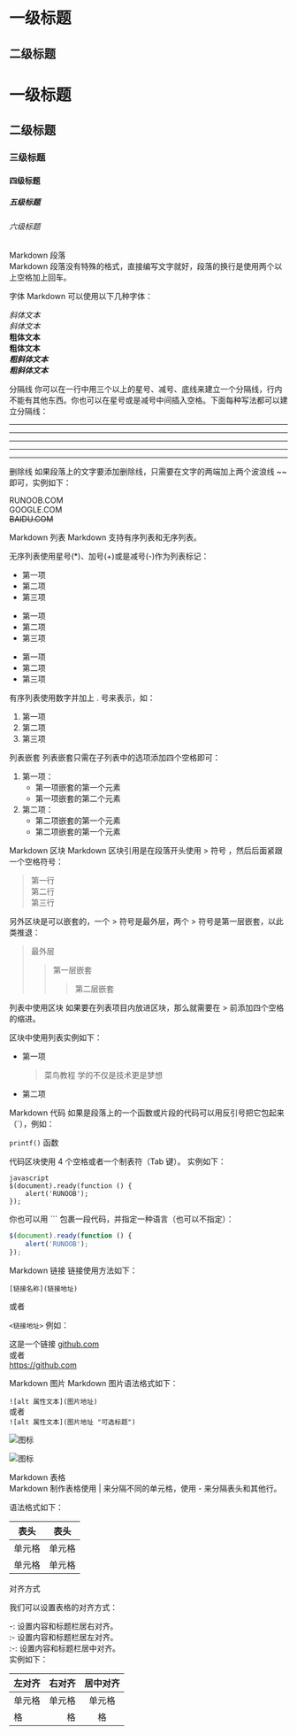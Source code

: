 一级标题
=================

二级标题
-----------------


# 一级标题
## 二级标题
### 三级标题
#### 四级标题
##### 五级标题
###### 六级标题


Markdown 段落  
Markdown 段落没有特殊的格式，直接编写文字就好，段落的换行是使用两个以上空格加上回车。


字体
Markdown 可以使用以下几种字体：

*斜体文本*  
_斜体文本_  
**粗体文本**  
__粗体文本__  
***粗斜体文本***  
___粗斜体文本___  


分隔线
你可以在一行中用三个以上的星号、减号、底线来建立一个分隔线，行内不能有其他东西。你也可以在星号或是减号中间插入空格。下面每种写法都可以建立分隔线：

***

* * *

*****

- - -

----------


删除线
如果段落上的文字要添加删除线，只需要在文字的两端加上两个波浪线 ~~ 即可，实例如下：

RUNOOB.COM  
GOOGLE.COM  
~~BAIDU.COM~~  


Markdown 列表
Markdown 支持有序列表和无序列表。

无序列表使用星号(*)、加号(+)或是减号(-)作为列表标记：

* 第一项
* 第二项
* 第三项

+ 第一项
+ 第二项
+ 第三项


- 第一项
- 第二项
- 第三项


有序列表使用数字并加上 . 号来表示，如：

1. 第一项
2. 第二项
3. 第三项


列表嵌套
列表嵌套只需在子列表中的选项添加四个空格即可：

1. 第一项：
    - 第一项嵌套的第一个元素
    - 第一项嵌套的第二个元素
2. 第二项：
    - 第二项嵌套的第一个元素
    - 第二项嵌套的第一个元素
    
    
    
Markdown 区块
Markdown 区块引用是在段落开头使用 > 符号 ，然后后面紧跟一个空格符号：

> 第一行   
> 第二行  
> 第三行

另外区块是可以嵌套的，一个 > 符号是最外层，两个 > 符号是第一层嵌套，以此类推退：

> 最外层  
> > 第一层嵌套  
> > > 第二层嵌套  


列表中使用区块
如果要在列表项目内放进区块，那么就需要在 > 前添加四个空格的缩进。

区块中使用列表实例如下：

* 第一项
    > 菜鸟教程
    > 学的不仅是技术更是梦想
* 第二项

Markdown 代码
如果是段落上的一个函数或片段的代码可以用反引号把它包起来（`），例如：

`printf()` 函数

代码区块使用 4 个空格或者一个制表符（Tab 键）。
实例如下：

    javascript
    $(document).ready(function () {
        alert('RUNOOB');
    });

你也可以用 ``` 包裹一段代码，并指定一种语言（也可以不指定）：
```javascript
$(document).ready(function () {
    alert('RUNOOB');
});
```


Markdown 链接
链接使用方法如下：

`[链接名称](链接地址)`

或者

`<链接地址>`
例如：

这是一个链接 [github.com](https://github.com)  
或者  
<https://github.com>


Markdown 图片
Markdown 图片语法格式如下：

`![alt 属性文本](图片地址)`     
或者  
`![alt 属性文本](图片地址 "可选标题")`    

![图标](http://img.mp.itc.cn/upload/20160415/43ba06629ee0493cb6784a7455cb5cc5.jpg)

 
![图标](http://img.mp.itc.cn/upload/20160415/43ba06629ee0493cb6784a7455cb5cc5.jpg  "图片")




Markdown 表格  
Markdown 制作表格使用 | 来分隔不同的单元格，使用 - 来分隔表头和其他行。

语法格式如下：

|  表头   | 表头  |
|  ----  | ----  |
| 单元格  | 单元格 |
| 单元格  | 单元格 |


对齐方式  

我们可以设置表格的对齐方式：  

-: 设置内容和标题栏居右对齐。  
:- 设置内容和标题栏居左对齐。  
:-: 设置内容和标题栏居中对齐。  
实例如下：  

| 左对齐 | 右对齐 | 居中对齐 |
| :-----| ----: | :----: |
| 单元格 | 单元格 | 单元格 |
| 格 | 格 | 格 |

